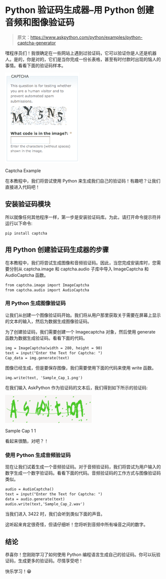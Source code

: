 # Python 验证码生成器–用 Python 创建音频和图像验证码

> 原文：<https://www.askpython.com/python/examples/python-captcha-generator>

嘿程序员们！我很确定在一些网站上遇到过验证码，它可以验证你是人还是机器人。是的，你是对的，它们是当你完成一份长表格，甚至有时付款时出现的恼人的事情。看看下面的验证码样本。

![Captcha Example](img/2f6f552e7a085ca4a944d9e5fdda8b7d.png)

Captcha Example

在本教程中，我们将尝试使用 Python 来生成我们自己的验证码！有趣吧？让我们直接进入代码吧！

## 安装验证码模块

所以就像任何其他程序一样，第一步是安装验证码库。为此，请打开命令提示符并运行以下命令:

```
pip install captcha

```

## 用 Python 创建验证码生成器的步骤

在本教程中，我们将尝试生成图像和音频验证码。因此，当您完成安装库时，您需要分别从 captcha.image 和 captcha.audio 子库中导入 ImageCaptcha 和 AudioCaptcha 函数。

```
from captcha.image import ImageCaptcha
from captcha.audio import AudioCaptcha

```

### 用 Python 生成图像验证码

让我们从创建一个图像验证码开始。我们将从用户那里获取关于需要在屏幕上显示的文本的输入，然后为数据生成图像验证码。

为了创建验证码，我们需要创建一个 Imagecaptcha 对象，然后使用 generate 函数为数据生成验证码。看看下面的代码。

```
img = ImageCaptcha(width = 280, height = 90)
text = input("Enter the Text for Captcha: ")
Cap_data = img.generate(text)

```

图像已经生成，但是要保存图像，我们需要使用下面的代码来使用 write 函数。

```
img.write(text, 'Sample_Cap_1.png')

```

在我们输入 AskPython 作为验证码的文本后，我们得到如下所示的验证码:

![Sample Cap 1 1](img/67997f3feea1cabf44f916e3d9b410cd.png)

Sample Cap 1 1

看起来很酷，对吧？！

### 使用 Python 生成音频验证码

现在让我们试着生成一个音频验证码。对于音频验证码，我们将尝试为用户输入的数字生成一个数字验证码。看看下面的代码。音频验证码的工作方式与图像验证码类似。

```
audio = AudioCaptcha()
text = input("Enter the Text for Captcha: ")
data = audio.generate(text)
audio.write(text,'Sample_Cap_2.wav')

```

当我们进入 3422 时，我们会听到类似下面的声音。

这听起来肯定很奇怪，但请仔细听！您将听到音频中所有噪音之间的数字。

## 结论

恭喜你！您刚刚学习了如何使用 Python 编程语言生成自己的验证码。你可以玩验证码，生成更多的验证码。尽情享受吧！

快乐学习！😁